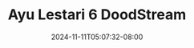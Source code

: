 --- 
title: "Ayu Lestari 6  DoodStream"
description: "nonton  video bokep Ayu Lestari 6  DoodStream terbaru full baru"
date: 2024-11-11T05:07:32-08:00
file_code: "oipstwnkfdog"
draft: false
cover: "nhgk86rg0g04znw5.jpg"
tags: ["Ayu", "Lestari", "DoodStream"]
length: 14
fld_id: "1483796"
foldername: "Ayu lestari"
categories: ["Ayu lestari"]
views: 0
---